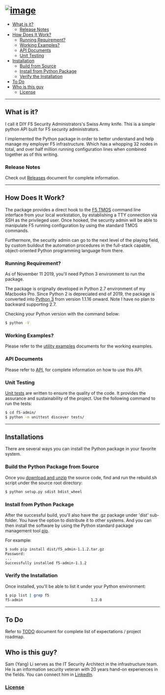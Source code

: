 [![image](/images/f5_logo.png)](https://github.com/yangsec888/f5-admin)
=====================

- [What is it?](#what-is-it)
  - [Release Notes](#release-notes)
- [How Does It Work?](#how-does-it-work)
  - [Running Requirement?](#running-requirement)
  - [Working Examples?](#working-examples)
  - [API Documents](#api-documents)
  - [Unit Testing](#unit-testing)
- [Installation](#installs)
  - [Build from Source](#build-the-python-package-from-source)
  - [Install from Python Package](#install-from-python-package)
  - [Verify the Installation](#verify-the-installation)
- [To Do](#to-do)
- [Who is this guy](#who-is-this-guy)
  - [License](LICENSE.txt)

---

## What is it?
I call it DIY F5 Security Administrators's Swiss Army knife. This is a simple python API built for F5 security administrators.

I implemented the Python package in order to better understand and help manage my employer F5 infrastructure. Which has a whopping 32 nodes in total, and over half million running configuration lines when combined together as of this writing.

### Release Notes
Check out [Releases](Releases.md) document for complete information.

---

## How Does It Work?
The package provides a direct hook to the <a href="https://support.f5.com/kb/en-us/products/big-ip_ltm/manuals/product/tmos-concepts-11-2-0.html" target="_blank">F5 TMOS</a> command line interface from your local workstation, by establishing a TTY connection via SSH as the privileged user. Once hooked, the security admin will be able to
manipulate F5 running configuration by using the standard TMOS commands.

Furthermore, the security admin can go to the next level of the playing field, by custom buildout the  automation procedures in the full-stack capable, object-oriented Python programming language from there.

### Running Requirement?
As of November 11 2019, you'll need Python 3 environment to run the package.

The package is originally developed in Python 2.7 environment of my Macbooks Pro. Since Python 2 is depreciated end of 2019, the package is converted into [Python 3](https://www.python.org/downloads/) from version 1.1.16 onward. Note I have no plan to backward supporting 2.7.

Checking your Python version with the command below:
```bash
$ python -V
```

### Working Examples?
Please refer to the [utility examples](/START.md) documents for the working examples.

### API Documents
Please refer to [API](/API.md), for complete information on how to use this API.

### Unit Testing ###
[Unit tests](/tests) are written to ensure the quality of the code. It provides the assurance and sustainability of the project. Use the following command to run the tests:

```bash
$ cd f5-admin/
$ python -m unittest discover tests/
```

---

## Installations
There are several ways you can install the Python package in your favorite system.

### Build the Python Package from Source
Once you [download and unzip](https://github.com/yangsec888/f5-admin/repository/master/archive.zip) the source code, find and run the rebuild.sh script under the source root directory:

```bash
$ python setup.py sdist bdist_wheel
```

### Install from Python Package
After the successful build, you'll also have the .gz package under 'dist' sub-folder.  You have the option to distribute it to other systems. And you can then install the software by using the Python standard package management tool [pip](https://pypi.org/project/pip/).

For example:
```bash
$ sudo pip install dist/f5_admin-1.1.2.tar.gz
Password:
...
Successfully installed f5-admin-1.1.2
```

### Verify the Installation
Once installed, you'll be able to list it under your Python environment:
```bash
$ pip list | grep f5
f5-admin                               1.2.0
```

---

## To Do
Refer to [TODO](/TODO.md) document for complete list of expectations / project roadmap.
## Who is this guy?
Sam (Yang) Li serves as the IT Security Architect in the infrastructure team. He is an information security veteran with 20 years hand-on experiences in the fields. You can connect him in [LinkedIn](https://www.linkedin.com/in/yangli8/).
### [License](/LICENSE.txt)
